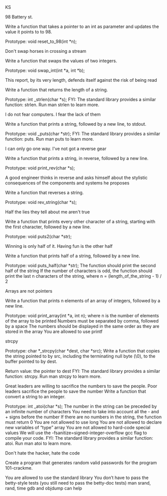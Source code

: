 KS



98 Battery st.

Write a function that takes a pointer to an int as parameter and updates the value it points to to 98.



Prototype: void reset_to_98(int *n);



Don't swap horses in crossing a stream

Write a function that swaps the values of two integers.



Prototype: void swap_int(int *a, int *b);



This report, by its very length, defends itself against the risk of being read

Write a function that returns the length of a string.



Prototype: int _strlen(char *s); FYI: The standard library provides a similar function: strlen. Run man strlen to learn more.



I do not fear computers. I fear the lack of them

Write a function that prints a string, followed by a new line, to stdout.



Prototype: void _puts(char *str); FYI: The standard library provides a similar function: puts. Run man puts to learn more.



I can only go one way. I've not got a reverse gear

Write a function that prints a string, in reverse, followed by a new line.



Prototype: void print_rev(char *s);



A good engineer thinks in reverse and asks himself about the stylistic consequences of the components and systems he proposes

Write a function that reverses a string.



Prototype: void rev_string(char *s);



Half the lies they tell about me aren't true

Write a function that prints every other character of a string, starting with the first character, followed by a new line.



Prototype: void puts2(char *str);



Winning is only half of it. Having fun is the other half

Write a function that prints half of a string, followed by a new line.



Prototype: void puts_half(char *str); The function should print the second half of the string If the number of characters is odd, the function should print the last n characters of the string, where n = (length_of_the_string - 1) / 2



Arrays are not pointers

Write a function that prints n elements of an array of integers, followed by a new line.



Prototype: void print_array(int *a, int n); where n is the number of elements of the array to be printed Numbers must be separated by comma, followed by a space The numbers should be displayed in the same order as they are stored in the array You are allowed to use printf



strcpy

Prototype: char *_strcpy(char *dest, char *src); Write a function that copies the string pointed to by src, including the terminating null byte (\0), to the buffer pointed to by dest.



Return value: the pointer to dest FYI: The standard library provides a similar function: strcpy. Run man strcpy to learn more.



Great leaders are willing to sacrifice the numbers to save the people. Poor leaders sacrifice the people to save the number Write a function that convert a string to an integer.

Prototype: int _atoi(char *s); The number in the string can be preceded by an infinite number of characters You need to take into account all the - and + signs before the number If there are no numbers in the string, the function must return 0 You are not allowed to use long You are not allowed to declare new variables of “type” array You are not allowed to hard-code special values We will use the -fsanitize=signed-integer-overflow gcc flag to compile your code. FYI: The standard library provides a similar function: atoi. Run man atoi to learn more.



Don't hate the hacker, hate the code

Create a program that generates random valid passwords for the program 101-crackme.



You are allowed to use the standard library You don’t have to pass the betty-style tests (you still need to pass the betty-doc tests) man srand, rand, time gdb and objdump can help




